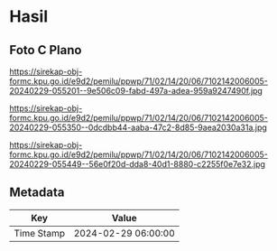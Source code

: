 # Hasil

## Foto C Plano

https://sirekap-obj-formc.kpu.go.id/e9d2/pemilu/ppwp/71/02/14/20/06/7102142006005-20240229-055201--9e506c09-fabd-497a-adea-959a9247490f.jpg

https://sirekap-obj-formc.kpu.go.id/e9d2/pemilu/ppwp/71/02/14/20/06/7102142006005-20240229-055350--0dcdbb44-aaba-47c2-8d85-9aea2030a31a.jpg

https://sirekap-obj-formc.kpu.go.id/e9d2/pemilu/ppwp/71/02/14/20/06/7102142006005-20240229-055449--56e0f20d-dda8-40d1-8880-c2255f0e7e32.jpg


## Metadata

| Key        | Value               |
| ---------- | ------------------- |
| Time Stamp | 2024-02-29 06:00:00 |



